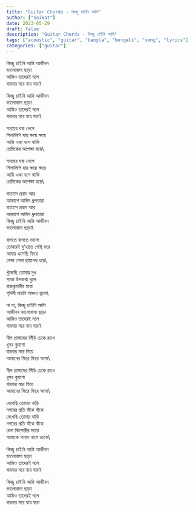```yaml
---
title: "Guitar Chords - কিচ্ছু চাইনি আমি"
author: ["Saikat"]
date: 2023-05-29
draft: false
description: "Guitar Chords - কিচ্ছু চাইনি আমি"
tags: ["acoustic", "guitar", "bangla", "bengali", "song", "lyrics"]
categories: ["guitar"]
---
```

কিচ্ছু চাইনি আমি আজীবন\
ভালোবাসা ছাড়া\
আমিও তাদেরই দলে\
বারবার মরে যায় যারা\

কিচ্ছু চাইনি আমি আজীবন\
ভালোবাসা ছাড়া\
আমিও তাদেরই দলে\
বারবার মরে যায় যারা\

সময়ের ঘষা লেগে\
শিলালিপি যায় ক্ষয়ে ক্ষয়ে\
আমি একা বসে থাকি\
প্রেমিকের অপেক্ষা হয়ে\

সময়ের ঘষা লেগে\
শিলালিপি যায় ক্ষয়ে ক্ষয়ে\
আমি একা বসে থাকি\
প্রেমিকের অপেক্ষা হয়ে\

বাতাসে প্রবাদ আর\
আকাশে আদিম ধ্রুবতারা\
বাতাসে প্রবাদ আর\
আকাশে আদিম ধ্রুবতারা\
কিচ্ছু চাইনি আমি আজীবন\
ভালোবাসা ছাড়া\

বাসতে বাসতে ভালো\
তোমারই দু'হাতে গেছি মরে\
আবার এসেছি ফিরে\
নেভা নেভা ছায়াপথ ধরে\

খুঁজেছি তোমার মুখ\
সমস্ত উপকথা খুলে\
রাজকুমারীর মায়া\
পৃথিবী যায়নি আজও ভুলে\

না না, কিচ্ছু চাইনি আমি\
আজীবন ভালোবাসা ছাড়া\
আমিও তাদেরই দলে\
বারবার মরে যায় যারা\

নীল প্রাসাদের সিঁড়ি ঢেকে রাখে\
ধূসর কুয়াশা\
বারবার মরে গিয়ে\
আমাদের ফিরে ফিরে আসা\

নীল প্রাসাদের সিঁড়ি ঢেকে রাখে\
ধূসর কুয়াশা\
বারবার মরে গিয়ে\
আমাদের ফিরে ফিরে আসা\

দেখেছি তোমার বাড়ি\
নগরের প্রতি বাঁকে বাঁকে\
দেখেছি তোমার বাড়ি\
নগরের প্রতি বাঁকে বাঁকে\
চেনা কিশোরীর মতো\
আমাকে নানান নামে ডাকে\

কিচ্ছু চাইনি আমি আজীবন\
ভালোবাসা ছাড়া\
আমিও তাদেরই দলে\
বারবার মরে যায় যারা\

কিচ্ছু চাইনি আমি আজীবন\
ভালোবাসা ছাড়া\
আমিও তাদেরই দলে\
বারবার মরে যায় যারা
